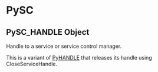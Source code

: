 # PySC


## PySC\_HANDLE Object

Handle to a service or service control manager\. 

This is a variant of [PyHANDLE](PyHANDLE.md) that releases its handle using CloseServiceHandle\.